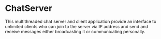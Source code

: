 # ChatServer
This multithreaded chat server and client application provide an interface to unlimited clients who can join to the server via IP address and send and receive messages either broadcasting it or communicating personally.
